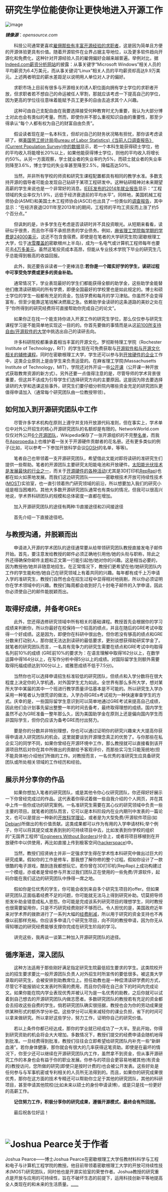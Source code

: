 # **研究生学位能使你让更快地进入开源工作**

![image](https://opensource.com/sites/default/files/styles/image-full-size/public/lead-images/rh_003784_02_os.comcareers_os_rh2x.png?itok=jbRfXinl)

***镜像源***：*opensource.com*

&#160; &#160; &#160; &#160;科技公司通常更喜欢[雇佣那些有丰富开源经验的求职者](http://www.wired.com/2014/07/openhatch/)，这是因为简单且方便的开源体验更具有价值。随着开源软件在业界占据主导地位，以及更多软件趋向开源化和免费化，这种针对开源经验人员的雇佣偏好会越来越普遍。举例对比，据[Indeed.com薪资分析网站](http://www.indeed.com/salary?q1=linux&q2=microsoft+windows)的披露：从事关键字“Microsoft Windows”相关人员的平均薪资为6.4万美元，而从事关键词“Linux”相关人员的平均薪资却高达9.9万美元。上述两者明显的薪水差距足以说明用人单位对人才的偏好。

&#160; &#160; &#160; &#160;求职市场上目前有很多与开源相关的诱人职位面向拥有学士学位的求职者开放，但求职者若不想自己的命运被任人宰割，那就应该考虑一下提高自己的学位，因为更高的学位往往意味着能赋予员工更多的自由去追求其个人兴趣。

&#160; &#160; &#160; &#160;这种可由自己支配自由在我要选择接受何种教育时尤为重要，我认为大部分博士对此也会有类似的考量。然而，即使你并不那么重视知识自由的重要性，那至少得承认“每个人都有权为自己的财富自由负责”。

&#160; &#160; &#160; &#160;假设读者现在是一名本科生，但却对自己的财务状况略有担忧，那你该考虑读研了。据[美国劳工统计局(Bureau of Labor Statistics)《当前人口调查报告》(Current Population Survey)中的数据](http://www.appropedia.org/MOST_application_process#Undergraduates)显示，若一个本科生能获得硕士学位，他的平均收入将能增长20%以上，如果他能获得博士学位，则他的平均收入将增长约50%。从另一方面观察，学士就业者的失业率约为5%，而硕士就业者的失业率则降至3.6%，博士学位的失业率甚至降至2.5%，降幅高达50%。

&#160; &#160; &#160; &#160;当然，并非所有学校的师资和研究生课程配置都具有相同的教学水准。多数支持开源的倡导者可能会发现自己钻研于某项工程研发中。这种钻研精神对未来期望高薪的学生来说也是一个非常好的消息。[IEEE发布的2014年就业报告](http://spectrum.ieee.org/at-work/tech-careers/where-the-jobs-are-2014)显示：“工程领域的失业率仅为1.9%，远低于经济衰退前的平均水平”。同样地，美国机械工程师协会(ASME)和美国土木工程师协会(ASCE)也出具了一份类似的[调查报告](https://www.asme.org/career-education/articles/early-career-engineers/engineering-salaries-on-the-rise)，其中显示：“在经济衰退(2011年至2013年)的期间，工程师的平均工资反而上涨了约5个百分点。”

&#160; &#160; &#160; &#160;但讽刺的是，许多学生在考虑是否读研时并不具投资眼光。从短期来看看，读研似乎很贵，而且你不得不承担昂贵的学业债务。例如，[麻省理工学院每学期的学费是24000美元](http://web.mit.edu/registrar/reg/costs/)，这还不包含食宿费。即使是在笔者的大学研究生院(密歇根理工大学，位于[冰雪覆盖的](http://www.mtu.edu/alumni/favorites/snowfall/)密歇根州上半岛)，成为一名电气或计算机工程师每年也要花去[4万多美元](http://www.mtu.edu/gradschool/admissions/financial/cost/)。虽然这笔投资成本高昂，但能从专业技术学院下毕业的研究生几乎总能得到极高的收益回报。

&#160; &#160; &#160; &#160;此外，我还要告诉读者一个更棒消息:**若你是一个踏实好学的学生，读研过程中可享受免学费或更多的资金补助。**

&#160; &#160; &#160; &#160;通常情况下，学业表现最好的学生们都能获得全额的助学金，这些助学金能替他们缴清读研期间的所有学费，即便全国最好的学校里也是如此规定的。博士和硕士学位的学生一般都有充足的资金，包括学费和每月的学习津贴。你虽然不会变得富有，但至少能靠这笔钱解决燃眉之急。依赖助学金读研的这条道路的美妙之处在于“你所得到的研究经费将可直接帮助你完成自己的论文”。

&#160; &#160; &#160; &#160;如果你正在找一个能支持你进入开源工作的研究生学位，那么仅仅参与研究生课程学习是不能简单地实现这一目的的。你首先要做的事情而是从这[前100所支持自由/开源软件的大学](http://www.portalprogramas.com/en/how-to/best-american-universities-open-source-2014.html)中挑选出自己的读研去向。

&#160; &#160; &#160; &#160;许多科研院校都秉承着相当丰富的开源文化。罗彻斯特理工学院（Rochester Institute of Technology，RIT）的学生现在可免费获取与[开源软件和与开源文化相关的辅修课程](http://www.rit.edu/news/story.php?id=50590)。同时在密歇根理工大学，学生还可以参与到[开放硬件的企业](http://www.mtu.edu/enterprise/teams/)工作中，这类企业原则上是由学生来负责运营的。在麻省理工学院(Massachusetts Institute of Technology，MIT)，学院还对外开设一些[公开课](http://www.mtu.edu/enterprise/teams/)（公开课一种开放式获取教育资源的新方式）。另外还要一点值得注意的是，尽管导师的学术背景很重要，但这并不该成为引导学生们选择研究方向的主要原因。这是因为除去要选择读研的大学和选课这些事外，研究生们要仔细分析院内哪些资金充足的研究团队更值得申请加入（通常每个研究团队由一位教授带领）。

## **如何加入到开源研究团队中工作**

&#160; &#160; &#160; &#160;尽管许多学术机构在原则上遵守并支持开放源代码准则，但在事实上，学术单位中对外公开招生的核心开源研究团队的名额却是有限的。NetworkWorld.com仅仅对外公开[6个开源团队](http://www.networkworld.com/article/3062660/open-source-tools/6-colleges-turning-out-open-source-talent.html)，Wikipedia保存了一张开源组织的不完整[名单](https://en.wikipedia.org/wiki/Open_Source_Lab)，而我在[Appropedia](http://www.appropedia.org/Open-source_Lab#Examples)上也维护着一张关于开源硬件贡献者的花名册。还有更多类似的例子(比如，可以参考一下参加开放科学会议[GOSH](http://openhardware.science/)的名单，等等)。

&#160; &#160; &#160; &#160;笔者自己也带领着一支开源研究团队，希望借此文能对即将读研的准研究生们提供一些帮助。笔者的开源团队主要研究太阳能电池和开放硬件。[太阳能光伏技术是发展最快的行业之一](https://hbr.org/2016/08/what-if-all-u-s-coal-workers-were-retrained-to-work-in-solar)，而关于[开源硬件的各种活动](http://www.oshwa.org/)(尤其是3D打印机[RepRap](http://reprap.org/))也都在如火如荼地发展。而我们这边研究团队————密歇根技术开放可持续性技术([MOST](http://www.appropedia.org/MOST))实验室，也一直引领着热门研究领域的前沿，所以想要加入我们的研究小组是相当困难的。其他大多数开源研究团队通常也有类似的情况，但我可以很高兴地说，学术界科研团队的规模和总体密度一直都在增加。

&#160; &#160; &#160; &#160;加入开源研究团队的途径有两种:1)直接途径和2)间接途径

&#160; &#160; &#160; &#160;首先介绍一下直接途径吧。

## **与教授沟通，并脱颖而出**

&#160; &#160; &#160; &#160;申请进入开源的学术团队的途径通常要从给带领研究团队教授直接发电子邮件开始。首先，要注意发给教授的邮件必须正确地引用他/她的头衔与职称，除此之外还得确保你邮件主题和正文第一行能引起他/她对你的兴趣。这是相当必要的，因为教授他/她并非随意地招生。在正常情况下，教授们更希望在他/她研究团队内工作的学生能和他/她自己在研究领域上有着共同的兴趣。每年都有成千上万申请入学的准研究生，教授们自然也会在招生过程中显得相对地挑剔，所以你必须证明你在学术领域中的兴趣。教授们每周都会收到好几十封电子邮件的入学申请，因此你必须使自己的邮件能脱颖而出。

## **取得好成绩，并备考GREs**

&#160; &#160; &#160; &#160;此外，您还得选修研究领域中所有相关的基础课程。教授首先会根据你的学习成绩来判断你，所以你最好在校保持一个较高的绩点，并且在随后的GRE考试中取得一个好成绩。这是因为，即便你在科研中很出色，但你若没有够高的绩点和GRE分数来打动别人，那你就无法达到读研的最低要求，更别谈想获得助研奖学金了。就笔者的研究团队而言，一名具有竞争力的研究生需要在绩点和GRE考试中均取得名列前10%的成绩 (GRE前10%的要求为：在语言理解中取得162分以上，在数学运算中得164分以上，在写作分析中得5分以上的成绩。对国际留学生则额外需要取得托福成绩达到100分以上，或雅思成绩不低于7.5分)。

&#160; &#160; &#160; &#160;当然你也可以选择申请招生标准较低的研究团队，但绩点和入学分数将在很大程度上决定你的入学机遇，对外国学生尤为如此。全世界有那么多所大学，想对某所大学中某届的其中一个班进行教学质量评估基本是不可能的。所以研究生入学办采用一种笔者认为很荒谬的做法，入学办将GREs考试视为一种快速审查学生的方式。庆幸的是，一些国际留学生意识到可以简单地通过GRE考试来提高自己成绩，因此他们会计划事先留出整整一年的时间去备考，最终取得理想的成绩。国内学生虽然不必为GRE准备一整年那么久，因为美国助学金在原则上还是偏向国内学生而非国际学生，但你仍应该为备考GRE而付出努力。

&#160; &#160; &#160; &#160;要是你的分数并非特别理想，你也可以通过证明你的研究兴趣来大大提高你获得申请进入研究团队的机会。这里就要谈到开源理念真正的优势了。与你那些在私企实习的同学不同，如果你曾经在开源环境中工作，那么教授就可以直接看到该开源项目然后对你在其中所做出的贡献给予客观评价，而那些实习生只能笼统地(但不能具体地)介绍他们所做的工作。对教授而言，一名优秀的准研究生应具备研究团队或所处相关领域的工作经历和经验。

## **展示并分享你的作品**

&#160; &#160; &#160; &#160;如果你想加入笔者的研究团队，或是其他令你心仪研究团队，你还得好好展示一下你曾经完成过的作品。这代表着你得试着做一些自我介绍的个人网页，并在其中上传一些你成功的研究案例。一名准研究生需要在其心仪的研究领域中负责一些主要的项目。就笔者的团队而言，它可以是本科阶段内在业内期刊中发表的一篇论文，也可以是提出一种新的[开放科学理论](http://openwetware.org/wiki/Main_Page)，或者是为大型免费/开源软件项目(如[Debian](https://www.debian.org/))所做出的有价值贡献。这类成果都可以作为有用的入学申请材料;举个例子，你可以将其提交或发表到别的可持续项目中去，比如发表到你学校的组织的“无国界工程师”([Engineers Without Borders](http://www.appropedia.org/Engineers_Without_Borders))分会上，或者将项目移植到在开放硬件中以供使用，再比如直接上传到极客空间([hackerspace](http://www.appropedia.org/Hackerspace))中。

&#160; &#160; &#160; &#160;当然，教授们招贤纳士并非一定强求学生得在学术性本科研究中做出过巨大的研究成果。假如你的工作是修车，那我想了解你修的整个过程。假如你设计了一款很酷的电子游戏，酷到连我都想玩它。若你曾在3D打印机(RepRap)上成功构建过一个模组，亦或者是曾经参与开发过我们团队正在使用的一些免费/开源软件，起码你能在我们这边的研究团队中挣得一席之地。

&#160; &#160; &#160; &#160;假如你是位优秀的学生，你可能会收到来自多个研究生项目的offer。但如果研究团队正面临着经费不足的问题，你可能就无法马上得到研究补助。切莫把导师拒发补助金错意成私人恩怨。你可能是完成该系列研究项目的理想学生，同时教授也很需要留用你，只是不巧研究经费刚好不够而已。令人担忧的是，美国政府近年来对学术界的拨款进行了一系列大幅的[经费削减](http://www.cbpp.org/research/state-by-state-fact-sheets-higher-education-cuts-jeopardize-students-and-states-economic)，所以用于研究的资金支持也不再像以前那样充裕。你应该多申请几个研究生项目，向不同的教授申请，因为你无从得知哪边的研究经费能够支撑你完成在研究生阶段的学习。

&#160; &#160; &#160; &#160;讲完这些，我再谈一谈第二种加入开源研究团队的途径。

## **循序渐进，深入团队**

&#160; &#160; &#160; &#160;这种方法适用于那些刚好满足指定研究生院最低招生要求的学生。这类院校开出的招生要求要比一般开源团队负责人对外招生时所宣传的要低很多。被这类大学录取的研究生，会被安排到助教席位上。担任助教也是一种偿清读研学费的方式，尽管它不能报销论文发表时所需的费用，而且你仍得在自己余下的时间内完成论文。如果你能在院内学业表现优秀并被认可为是一名优秀的助教，之后你就可以试着到自己想去的开源研究团队内做志愿者。多数研究团队的教授若有充足的资金都会去招收这些自费的学生。倘若研究团队确实很拮据，教授也会为你的劳动成果提供某种形式的额外学分补偿。这些学分可以用来减轻你的课业负担，省下的时间可以拿来做研究。所以拿好这些学分，努力工作，证明你自己的研究价值。

&#160; &#160; &#160; &#160;若以上条件你都已经达成，那你的学业就已经成功了一大半。至此开始，你得到研究资助的机会将会大大增加。多数情况下，教授们提交的经费申请会随机地得到批准。一旦经费得到批准，教授们往往会立即希望给研究团队内补充一些“新鲜血液”。若你身体健康，那你就会有很大的几率获得这笔资助。即使是在最坏的情况下，你至少还可以继续在开源研究团队内工作，虽然拿不到资金，但从事开源研究工作的本身也会有益于你的职业发展。你参与的项目会更容易地被其他(有资金的)教授访问，您所做的研究(即使只是按时计费的)也会被公开发表。这些好处是任何参与与军事机密或专利相关的人员所无法得到的。而且，如果你的研究成果很优秀，那你在这方面的技术专精还可以帮助你立足于其他的研究团队，其他的科研项目，甚至申请其他院校(比如未来以硕士的身份申请读博)，或是只是找一份更好的高薪工作。

&#160; &#160; &#160; &#160;**记住努力工作，积极分享你的研究成果，遵循开源模式，最终会有所回报。**

&#160; &#160; &#160; &#160;最后祝各位好运！

&#160;


# ![Joshua Pearce](https://opensource.com/sites/default/files/styles/profile_pictures/public/jmp.jpg?itok=51DWNspk)关于作者
Joshua Pearce——博士Joshua Pearce在密歇根理工大学任教材料科学与工程和电子与计算机工程学院的教授。他目前带领着密歇根理工大学的开放可持续性技术(MOST)研究团队，同时他也是开源实验室的荣誉作者。Joshua教授的研究重点是开放与应用的可持续性，旨在不破坏生态的前提下，运用科技创新平等地提高全人类现在的和未来的生活质量。[……](https://opensource.com/users/jmpearce)
